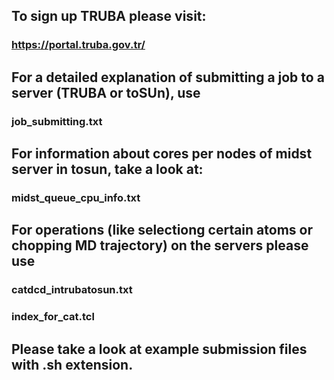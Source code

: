 ## To sign up TRUBA please visit:
### https://portal.truba.gov.tr/

## For a detailed explanation of submitting a job to a server (TRUBA or toSUn), use
### job_submitting.txt

## For information about cores per nodes of midst server in tosun, take a look at:
### midst_queue_cpu_info.txt

## For operations (like selectiong certain atoms or chopping MD trajectory) on the servers please use 
### catdcd_intrubatosun.txt
### index_for_cat.tcl

## Please take a look at example submission files with .sh extension.
